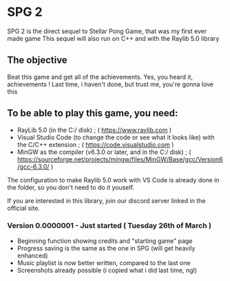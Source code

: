 # SPG 2

SPG 2 is the direct sequel to Stellar Pong Game, that was my first ever made game
This sequel will also run on C++ and with the Raylib 5.0 library

## The objective

Beat this game and get all of the achievements. Yes, you heard it, achievements ! Last time, i haven't done, but trust me, you're gonna love this

## To be able to play this game, you need:
- RayLib 5.0 (in the C:/ disk) ; ( https://www.raylib.com )
- Visual Studio Code (to change the code or see what it looks like) with the C/C++ extension ;
( https://code.visualstudio.com )
- MinGW as the compiler (v6.3.0 or later, and in the C:/ disk) ; ( https://sourceforge.net/projects/mingw/files/MinGW/Base/gcc/Version6/gcc-6.3.0/ )

The configuration to make Raylib 5.0 work with VS Code is already done in the folder, so you don't need to do it youself.

If you are interested in this library, join our discord server linked in the official site.

### Version 0.0000001 - Just started ( Tuesday 26th of March )
- Beginning function showing credits and "starting game" page
- Progress saving is the same as the one in SPG (will get heavily enhanced)
- Music playlist is now better written, compared to the last one
- Screenshots already possible (i copied what i did last time, ngl)
